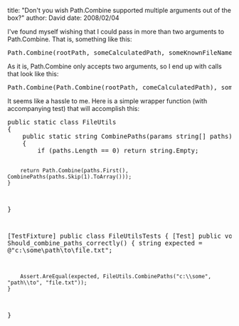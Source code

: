 
title: "Don't you wish Path.Combine supported multiple arguments out of the box?"
author: David
date: 2008/02/04

<p>I've found myself wishing that I could pass in more than two arguments to Path.Combine. That is, something like this:</p><pre>Path.Combine(rootPath, someCalculatedPath, someKnownFileName);</pre>
<p>As it is, Path.Combine only accepts two arguments, so I end up with calls that look like this:</p><pre>Path.Combine(Path.Combine(rootPath, comeCalculatedPath), someKnownFileName);</pre>
<p>It seems like a hassle to me. Here is a simple wrapper function (with accompanying test) that will accomplish this:</p><pre>public static class FileUtils
{
    public static string CombinePaths(params string[] paths)
    {
        if (paths.Length == 0) return string.Empty; 

        return Path.Combine(paths.First(), CombinePaths(paths.Skip(1).ToArray()));
    }
} 

[TestFixture]
public class FileUtilsTests
{
    [Test]
    public void Should_combine_paths_correctly()
    {
        string expected = @"c:\some\path\to\file.txt"; 

        Assert.AreEqual(expected, FileUtils.CombinePaths("c:\\some", "path\\to", "file.txt"));
    }
}
</pre>
